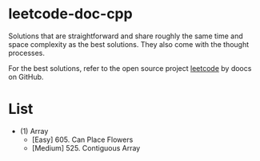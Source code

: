# leetcode-doc-cpp
Solutions that are straightforward and share roughly the same time and space complexity as the best solutions. They also come with the thought processes.

For the best solutions, refer to the open source project <a href="https://github.com/doocs/leetcode/tree/main/solution">leetcode</a> by doocs on GitHub.

# List 

- (1) Array
  - [Easy] 605. Can Place Flowers
  - [Medium] 525. Contiguous Array

